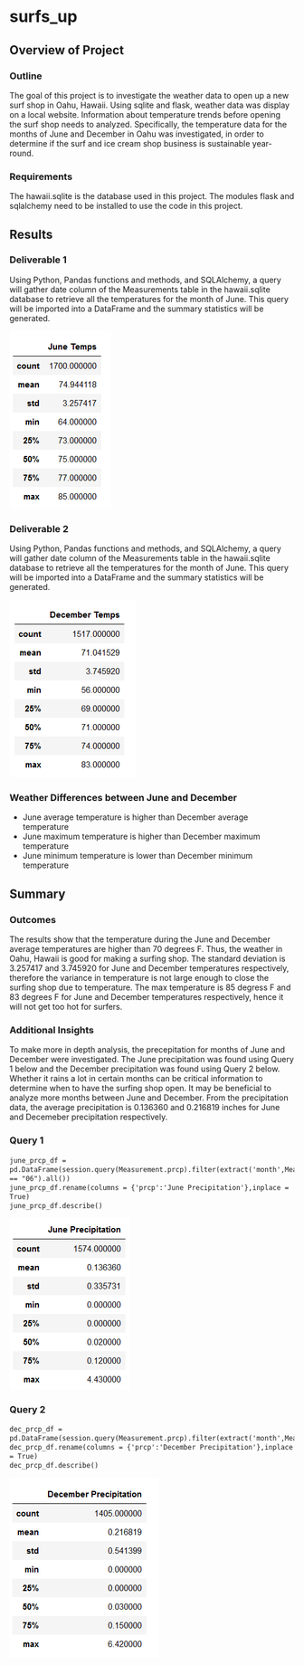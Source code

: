 # surfs_up

## Overview of Project
### Outline
The goal of this project is to investigate the weather data to open up a new surf shop in Oahu, Hawaii. Using sqlite and flask, weather data was display on a local website. Information about temperature trends before opening the surf shop needs to analyzed. Specifically, the temperature data for the months of June and December in Oahu was investigated, in order to determine if the surf and ice cream shop business is sustainable year-round.

### Requirements
The hawaii.sqlite is the database used in this project. The modules flask and sqlalchemy need to be installed to use the code in this project.

## Results
### Deliverable 1
Using Python, Pandas functions and methods, and SQLAlchemy, a query will gather date column of the Measurements table in the hawaii.sqlite database to retrieve all the temperatures for the month of June. This query will be imported into a DataFrame and the summary statistics will be generated.

![screenshot of june temps](/Screenshots/screenshot_of_june_temps.PNG)

### Deliverable 2
Using Python, Pandas functions and methods, and SQLAlchemy, a query will gather date column of the Measurements table in the hawaii.sqlite database to retrieve all the temperatures for the month of June. This query will be imported into a DataFrame and the summary statistics will be generated.

![screenshot of december temps](/Screenshots/screenshot_of_december_temps.PNG)

### Weather Differences between June and December
- June average temperature is higher than December average temperature
- June maximum temperature is higher than December maximum temperature
- June minimum temperature is lower than December minimum temperature

## Summary
### Outcomes

The results show that the temperature during the June and December average temperatures are higher than 70 degrees F. Thus, the weather in Oahu, Hawaii is good for making a surfing shop. The standard deviation is 3.257417 and 3.745920 for June and December temperatures respectively, therefore the variance in temperature is not large enough to close the surfing shop due to temperature. The max temperature is 85 degress F and 83 degrees F for June and December temperatures respectively, hence it will not get too hot for surfers.

### Additional Insights

To make more in depth analysis, the precepitation for months of June and December were investigated. The June precipitation was found using Query 1 below and the December precipitation was found using Query 2 below. Whether it rains a lot in certain months can be critical information to determine when to have the surfing shop open. It may be beneficial to analyze more months between June and December. From the precipitation data, the average precipitation is 0.136360 and 0.216819 inches for June and Decemeber precipitation respectively.

### Query 1
```
june_prcp_df = pd.DataFrame(session.query(Measurement.prcp).filter(extract('month',Measurement.date) == "06").all())
june_prcp_df.rename(columns = {'prcp':'June Precipitation'},inplace = True)
june_prcp_df.describe()
```

![screenshot of june precipitation](/Screenshots/screenshot_of_june_precipitation.PNG)

### Query 2
```
dec_prcp_df = pd.DataFrame(session.query(Measurement.prcp).filter(extract('month',Measurement.date)=="12").all())
dec_prcp_df.rename(columns = {'prcp':'December Precipitation'},inplace = True)
dec_prcp_df.describe()
```

![screenshot of december precipitation](/Screenshots/screenshot_of_december_precipitation.PNG)

